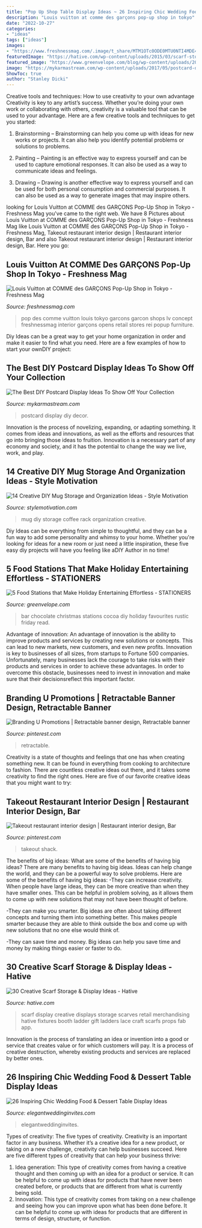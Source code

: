 ```yaml
---
title: "Pop Up Shop Table Display Ideas ~ 26 Inspiring Chic Wedding Food &amp; Dessert Table Display Ideas"
description: "Louis vuitton at comme des garçons pop-up shop in tokyo"
date: "2022-10-27"
categories:
- "ideas"
tags: ["ideas"]
images:
- "https://www.freshnessmag.com/.image/t_share/MTM1OTc0ODE0MTU0NTI4MDE4/louis-vuitton-at-comme-des-garons-pop-up-shop-in-tokyo---0.jpg"
featuredImage: "https://hative.com/wp-content/uploads/2015/03/scarf-storage-ideas/18-creative-scarf-storage-and-display-ideas.jpg"
featured_image: "https://www.greenvelope.com/blog/wp-content/uploads/2017/11/hot1.png"
image: "https://mykarmastream.com/wp-content/uploads/2017/05/postcard-display-ideas-13.jpg"
ShowToc: true
author: "Stanley Dicki"
---
```



Creative tools and techniques: How to use creativity to your own advantage
Creativity is key to any artist’s success. Whether you’re doing your own work or collaborating with others, creativity is a valuable tool that can be used to your advantage. Here are a few creative tools and techniques to get you started:
1. Brainstorming – Brainstorming can help you come up with ideas for new works or projects. It can also help you identify potential problems or solutions to problems.

2. Painting – Painting is an effective way to express yourself and can be used to capture emotional responses. It can also be used as a way to communicate ideas and feelings.

3. Drawing – Drawing is another effective way to express yourself and can be used for both personal consumption and commercial purposes. It can also be used as a way to generate images that may inspire others.


	

		
looking for Louis Vuitton at COMME des GARÇONS Pop-Up Shop in Tokyo - Freshness Mag you've came to the right web. We have 8 Pictures about Louis Vuitton at COMME des GARÇONS Pop-Up Shop in Tokyo - Freshness Mag like Louis Vuitton at COMME des GARÇONS Pop-Up Shop in Tokyo - Freshness Mag, Takeout restaurant interior design | Restaurant interior design, Bar and also Takeout restaurant interior design | Restaurant interior design, Bar. Here you go:
		
    
## Louis Vuitton At COMME Des GARÇONS Pop-Up Shop In Tokyo - Freshness Mag

<img loading=lazy src="https://www.freshnessmag.com/.image/t_share/MTM1OTc0ODE0MTU0NTI4MDE4/louis-vuitton-at-comme-des-garons-pop-up-shop-in-tokyo---0.jpg" onerror="this.onerror=null;this.src='https://tse4.mm.bing.net/th?id=OIP.qmMVbqyA1s36e1bJi16rFAHaFX&amp;pid=15.1';" alt="Louis Vuitton at COMME des GARÇONS Pop-Up Shop in Tokyo - Freshness Mag">

_Source: freshnessmag.com_

>pop des comme vuitton louis tokyo garcons garcon shops lv concept freshnessmag interior garçons opens retail stores rei popup furniture. 

	

Diy Ideas can be a great way to get your home organization in order and make it easier to find what you need. Here are a few examples of how to start your ownDIY project: 

    
## The Best DIY Postcard Display Ideas To Show Off Your Collection

<img loading=lazy src="https://mykarmastream.com/wp-content/uploads/2017/05/postcard-display-ideas-13.jpg" onerror="this.onerror=null;this.src='https://tse4.mm.bing.net/th?id=OIP.6apneLaF1xXbZEhXwE_c4wHaJ4&amp;pid=15.1';" alt="The Best DIY Postcard Display Ideas To Show Off Your Collection">

_Source: mykarmastream.com_

>postcard display diy decor. 

	

Innovation is the process of novelizing, expanding, or adapting something. It comes from ideas and innovations, as well as the efforts and resources that go into bringing those ideas to fruition. Innovation is a necessary part of any economy and society, and it has the potential to change the way we live, work, and play.

    
## 14 Creative DIY Mug Storage And Organization Ideas - Style Motivation

<img loading=lazy src="https://homebnc.com/homeimg/2017/04/09-coffee-mug-holders-homebnc.jpg" onerror="this.onerror=null;this.src='https://tse3.mm.bing.net/th?id=OIP.VoSi6_E3JDfs-MYsl2edowHaLG&amp;pid=15.1';" alt="14 Creative DIY Mug Storage and Organization Ideas - Style Motivation">

_Source: stylemotivation.com_

>mug diy storage coffee rack organization creative. 

	

Diy Ideas can be everything from simple to thoughtful, and they can be a fun way to add some personality and whimsy to your home. Whether you're looking for ideas for a new room or just need a little inspiration, these five easy diy projects will have you feeling like aDIY Author in no time!

    
## 5 Food Stations That Make Holiday Entertaining Effortless - STATIONERS

<img loading=lazy src="https://www.greenvelope.com/blog/wp-content/uploads/2017/11/hot1.png" onerror="this.onerror=null;this.src='https://tse4.mm.bing.net/th?id=OIP.sfXBr7xLy4HRbpbsEM7DngHaLH&amp;pid=15.1';" alt="5 Food Stations that Make Holiday Entertaining Effortless - STATIONERS">

_Source: greenvelope.com_

>bar chocolate christmas stations cocoa diy holiday favourites rustic friday read. 

	

Advantage of innovation:
An advantage of innovation is the ability to improve products and services by creating new solutions or concepts. This can lead to new markets, new customers, and even new profits. Innovation is key to businesses of all sizes, from startups to Fortune 500 companies. Unfortunately, many businesses lack the courage to take risks with their products and services in order to achieve these advantages. In order to overcome this obstacle, businesses need to invest in innovation and make sure that their decisionsreflect this important factor.

    
## Branding U Promotions | Retractable Banner Design, Retractable Banner

<img loading=lazy src="https://i.pinimg.com/736x/25/65/1e/25651e861bcfde8617961e5e425bed0a.jpg" onerror="this.onerror=null;this.src='https://tse2.mm.bing.net/th?id=OIP.20r0QYk7QwrxVJsUnw_IQwHaHa&amp;pid=15.1';" alt="Branding U Promotions | Retractable banner design, Retractable banner">

_Source: pinterest.com_

>retractable. 

	

Creativity is a state of thoughts and feelings that one has when creating something new. It can be found in everything from cooking to architecture to fashion. There are countless creative ideas out there, and it takes some creativity to find the right ones. Here are five of our favorite creative ideas that you might want to try: 

    
## Takeout Restaurant Interior Design | Restaurant Interior Design, Bar

<img loading=lazy src="https://i.pinimg.com/736x/c2/15/11/c215118373cef63d56d07990f3c1281a--restaurant-interior-design-restaurant-interiors.jpg" onerror="this.onerror=null;this.src='https://tse4.mm.bing.net/th?id=OIP.NswYqk_5Dyf613CfMpL6lQHaEK&amp;pid=15.1';" alt="Takeout restaurant interior design | Restaurant interior design, Bar">

_Source: pinterest.com_

>takeout shack. 

	

The benefits of big ideas: What are some of the benefits of having big ideas?
There are many benefits to having big ideas. Ideas can help change the world, and they can be a powerful way to solve problems. Here are some of the benefits of having big ideas: 
-They can increase creativity. When people have large ideas, they can be more creative than when they have smaller ones. This can be helpful in problem solving, as it allows them to come up with new solutions that may not have been thought of before. 

-They can make you smarter. Big ideas are often about taking different concepts and turning them into something better. This makes people smarter because they are able to think outside the box and come up with new solutions that no one else would think of. 

-They can save time and money. Big ideas can help you save time and money by making things easier or faster to do.

    
## 30 Creative Scarf Storage &amp; Display Ideas - Hative

<img loading=lazy src="https://hative.com/wp-content/uploads/2015/03/scarf-storage-ideas/18-creative-scarf-storage-and-display-ideas.jpg" onerror="this.onerror=null;this.src='https://tse4.mm.bing.net/th?id=OIP.c5J0HupbKDhjwNlEKR3-MwHaMY&amp;pid=15.1';" alt="30 Creative Scarf Storage &amp; Display Ideas - Hative">

_Source: hative.com_

>scarf display creative displays storage scarves retail merchandising hative fixtures booth ladder gift ladders lace craft scarfs props fab app. 

	

Innovation is the process of translating an idea or invention into a good or service that creates value or for which customers will pay. It is a process of creative destruction, whereby existing products and services are replaced by better ones.

    
## 26 Inspiring Chic Wedding Food &amp; Dessert Table Display Ideas

<img loading=lazy src="https://www.elegantweddinginvites.com/wedding-blog/wp-content/uploads/2018/02/Stylish-Florals-Dessert-Table-Decoration.jpg" onerror="this.onerror=null;this.src='https://tse2.mm.bing.net/th?id=OIP.3hsK-wAGSkO5FjsOYfDkCAHaLH&amp;pid=15.1';" alt="26 Inspiring Chic Wedding Food &amp; Dessert Table Display Ideas">

_Source: elegantweddinginvites.com_

>elegantweddinginvites. 

	

Types of creativity: The five types of creativity.
Creativity is an important factor in any business. Whether it’s a creative idea for a new product, or taking on a new challenge, creativity can help businesses succeed. Here are five different types of creativity that can help your business thrive: 
1. Idea generation: This type of creativity comes from having a creative thought and then coming up with an idea for a product or service. It can be helpful to come up with ideas for products that have never been created before, or products that are different from what is currently being sold. 
2. Innovation: This type of creativity comes from taking on a new challenge and seeing how you can improve upon what has been done before. It can be helpful to come up with ideas for products that are different in terms of design, structure, or function. 

